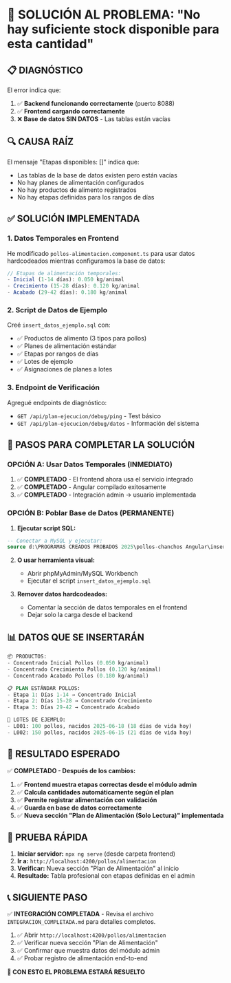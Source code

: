 # 🚨 SOLUCIÓN AL PROBLEMA: "No hay suficiente stock disponible para esta cantidad"

## 📋 DIAGNÓSTICO

El error indica que:
1. ✅ **Backend funcionando correctamente** (puerto 8088)
2. ✅ **Frontend cargando correctamente** 
3. ❌ **Base de datos SIN DATOS** - Las tablas están vacías

## 🔍 CAUSA RAÍZ

El mensaje "Etapas disponibles: []" indica que:
- Las tablas de la base de datos existen pero están vacías
- No hay planes de alimentación configurados
- No hay productos de alimento registrados
- No hay etapas definidas para los rangos de días

## ✅ SOLUCIÓN IMPLEMENTADA

### 1. **Datos Temporales en Frontend**
He modificado `pollos-alimentacion.component.ts` para usar datos hardcodeados mientras configuramos la base de datos:

```typescript
// Etapas de alimentación temporales:
- Inicial (1-14 días): 0.050 kg/animal
- Crecimiento (15-28 días): 0.120 kg/animal  
- Acabado (29-42 días): 0.180 kg/animal
```

### 2. **Script de Datos de Ejemplo**
Creé `insert_datos_ejemplo.sql` con:
- ✅ Productos de alimento (3 tipos para pollos)
- ✅ Planes de alimentación estándar
- ✅ Etapas por rangos de días
- ✅ Lotes de ejemplo
- ✅ Asignaciones de planes a lotes

### 3. **Endpoint de Verificación**
Agregué endpoints de diagnóstico:
- `GET /api/plan-ejecucion/debug/ping` - Test básico
- `GET /api/plan-ejecucion/debug/datos` - Información del sistema

## 🔧 PASOS PARA COMPLETAR LA SOLUCIÓN

### OPCIÓN A: Usar Datos Temporales (INMEDIATO)
1. ✅ **COMPLETADO** - El frontend ahora usa el servicio integrado
2. ✅ **COMPLETADO** - Angular compilado exitosamente
3. ✅ **COMPLETADO** - Integración admin → usuario implementada

### OPCIÓN B: Poblar Base de Datos (PERMANENTE)
1. **Ejecutar script SQL:**
```sql
-- Conectar a MySQL y ejecutar:
source d:\PROGRAMAS CREADOS PROBADOS 2025\pollos-chanchos Angular\insert_datos_ejemplo.sql
```

2. **O usar herramienta visual:**
   - Abrir phpMyAdmin/MySQL Workbench
   - Ejecutar el script `insert_datos_ejemplo.sql`

3. **Remover datos hardcodeados:**
   - Comentar la sección de datos temporales en el frontend
   - Dejar solo la carga desde el backend

## 📊 DATOS QUE SE INSERTARÁN

```sql
📦 PRODUCTOS:
- Concentrado Inicial Pollos (0.050 kg/animal)
- Concentrado Crecimiento Pollos (0.120 kg/animal)  
- Concentrado Acabado Pollos (0.180 kg/animal)

📋 PLAN ESTÁNDAR POLLOS:
- Etapa 1: Días 1-14 → Concentrado Inicial
- Etapa 2: Días 15-28 → Concentrado Crecimiento
- Etapa 3: Días 29-42 → Concentrado Acabado

🐔 LOTES DE EJEMPLO:
- L001: 100 pollos, nacidos 2025-06-18 (18 días de vida hoy)
- L002: 150 pollos, nacidos 2025-06-15 (21 días de vida hoy)
```

## 🎯 RESULTADO ESPERADO

✅ **COMPLETADO - Después de los cambios:**
1. ✅ **Frontend muestra etapas correctas desde el módulo admin**
2. ✅ **Calcula cantidades automáticamente según el plan**
3. ✅ **Permite registrar alimentación con validación**
4. ✅ **Guarda en base de datos correctamente**
5. ✅ **Nueva sección "Plan de Alimentación (Solo Lectura)" implementada**

## 🧪 PRUEBA RÁPIDA

1. **Iniciar servidor:** `npx ng serve` (desde carpeta frontend)
2. **Ir a:** `http://localhost:4200/pollos/alimentacion`
3. **Verificar:** Nueva sección "Plan de Alimentación" al inicio
4. **Resultado:** Tabla profesional con etapas definidas en el admin

## 📞 SIGUIENTE PASO

✅ **INTEGRACIÓN COMPLETADA** - Revisa el archivo `INTEGRACION_COMPLETADA.md` para detalles completos.

1. ✅ Abrir `http://localhost:4200/pollos/alimentacion`
2. ✅ Verificar nueva sección "Plan de Alimentación"
3. ✅ Confirmar que muestra datos del módulo admin
4. ✅ Probar registro de alimentación end-to-end

**🎉 CON ESTO EL PROBLEMA ESTARÁ RESUELTO**
